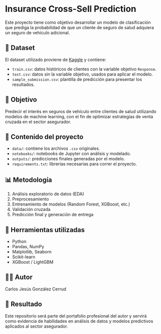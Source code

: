 # Insurance Cross-Sell Prediction

Este proyecto tiene como objetivo desarrollar un modelo de clasificación que prediga la probabilidad de que un cliente de seguro de salud adquiera un seguro de vehículo adicional.

## 📁 Dataset

El dataset utilizado proviene de [Kaggle](https://www.kaggle.com/datasets/anmolkumar/health-insurance-cross-sell-prediction) y contiene:

- `train.csv`: datos históricos de clientes con la variable objetivo `Response`.
- `test.csv`: datos sin la variable objetivo, usados para aplicar el modelo.
- `sample_submission.csv`: plantilla de predicción para presentar los resultados.

## 🎯 Objetivo

Predecir el interés en seguros de vehículo entre clientes de salud utilizando modelos de machine learning, con el fin de optimizar estrategias de venta cruzada en el sector asegurador.

## 🧪 Contenido del proyecto

- `data/`: contiene los archivos `.csv` originales.
- `notebooks/`: notebooks de Jupyter con análisis y modelado.
- `outputs/`: predicciones finales generadas por el modelo.
- `requirements.txt`: librerías necesarias para correr el proyecto.

## 📊 Metodología

1. Análisis exploratorio de datos (EDA)
2. Preprocesamiento
3. Entrenamiento de modelos (Random Forest, XGBoost, etc.)
4. Validación cruzada
5. Predicción final y generación de entrega

## 🧠 Herramientas utilizadas

- Python
- Pandas, NumPy
- Matplotlib, Seaborn
- Scikit-learn
- XGBoost / LightGBM

## 👨‍💼 Autor

Carlos Jesús González Cerrud  

## 📂 Resultado

Este repositorio será parte del portafolio profesional del autor y servirá como evidencia de habilidades en análisis de datos y modelos predictivos aplicados al sector asegurador.
